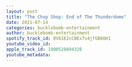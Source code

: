 ```yaml
---
layout: post
title: "The Chop Shop: End of The Thunderdome"
date: 2021-07-14
categories: bucklebomb-entertainment
author: bucklebomb-entertainment
spotify_track_id: 0V61E2cCBEx7o4jfGB8OH1
youtube_video_id: 
apple_track_id: 1000528894328
youtube_metadata: 
---
```

